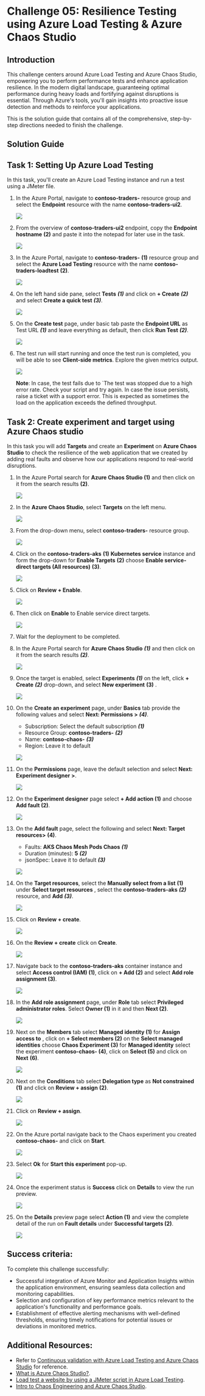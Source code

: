 # Challenge 05: Resilience Testing using Azure Load Testing & Azure Chaos Studio

## Introduction

This challenge centers around Azure Load Testing and Azure Chaos Studio, empowering you to perform performance tests and enhance application resilience. In the modern digital landscape, guaranteeing optimal performance during heavy loads and fortifying against disruptions is essential. Through Azure's tools, you'll gain insights into proactive issue detection and methods to reinforce your applications.

This is the solution guide that contains all of the comprehensive, step-by-step directions needed to finish the challenge.

## Solution Guide

## Task 1: Setting Up Azure Load Testing

In this task, you'll create an Azure Load Testing instance and run a test using a JMeter file.

1. In the Azure Portal, navigate to **contoso-traders-<inject key="Deploymentid" enableCopy="false" />** resource group and select the **Endpoint** resource with the name  **contoso-traders-ui2<inject key="Deploymentid" />**.

   ![](media/dglt1.jpg)

1. From the overview of **contoso-traders-ui2<inject key="Deploymentid" enableCopy="false" />** endpoint, copy the **Endpoint hostname** **(2)** and paste it into the notepad for later use in the task.

   ![](media/dglt2.jpg)

1. In the Azure Portal, navigate to **contoso-traders-<inject key="Deploymentid" enableCopy="false" />** **(1)** resource group and select the **Azure Load Testing** resource with the name  **contoso-traders-loadtest<inject key="Deploymentid" />** **(2)**.

   ![](media/upd-2dgn117.png)
   
1. On the left hand side pane, select **Tests** ***(1)*** and click on **+ Create** ***(2)*** and select **Create a quick test** ***(3)***.

   ![](media/2dgn96.png)

1. On the **Create test** page, under basic tab paste the **Endpoint URL** as Test URL ***(1)*** and  leave everything as default, then click **Run Test** ***(2)***.

   ![](media/ex6-task2-step5.png)

1. The test run will start running and once the test run is completed, you will be able to see **Client-side metrics**. Explore the given metrics output.

   ![](media/dglt4.jpg)
   
   **Note**: In case, the test fails due to `The test was stopped due to a high error rate. Check your script and try again. In case the issue persists, raise a ticket with a support error. This is expected as sometimes the load on the application exceeds the defined throughput.
     
## Task 2: Create experiment and target using Azure Chaos studio

In this task you will add **Targets** and create an **Experiment** on **Azure Chaos Studio** to check the resilience of the web application that we created by adding  real faults and observe how our applications respond to real-world disruptions.

1. In the Azure Portal search for **Azure Chaos Studio (1)** and then click on it from the search results **(2)**.
   
   ![](media/Ex6-T2-S1.1.png)

1. In the **Azure Chaos Studio**, select **Targets** on the left menu.

   ![](media/Ex6-T2-S2.png)
      
1. From the drop-down menu, select **contoso-traders-<inject key="DeploymentID" enableCopy="false" />** resource group.
 
   ![](media/2dgn122.1.png)
     
1. Click on the **contoso-traders-aks<inject key="DeploymentID" enableCopy="false" />** **(1)** **Kubernetes service** instance and form the drop-down for **Enable Targets** **(2)** choose **Enable service-direct targets (All resources)** **(3)**.

   ![](media/2dgn99.png)
     
1. Click on **Review + Enable**.

   ![](media/reviewenable.png)

1. Then click on **Enable** to Enable service direct targets. 
   
   ![](media/enable.png)

1. Wait for the deployment to be completed.  

1. In the Azure Portal search for **Azure Chaos Studio** ***(1)*** and then click on it from the search results ***(2)***.
   
   ![](media/Ex6-T2-S1.1.png)
    
1. Once the target is enabled, select **Experiments** ***(1)*** on the left, click **+ Create** ***(2)*** drop-down, and select **New experiment** **(3)** .
 
   ![](media/ex6-task3-step9.png)
 
1. On the **Create an experiment** page, under **Basics** tab provide the following values and select **Next: Permissions >** ***(4)***.

    - Subscription: Select the default subscription ***(1)***
    - Resource Group: **contoso-traders-<inject key="DeploymentID" enableCopy="false" />** ***(2)***
    - Name: **contoso-chaos-<inject key="DeploymentID" enableCopy="false" />** ***(3)***
    - Region: Leave it to default 
 
   ![](media/E5T1S10.png)
   
1. On the **Permissions** page, leave the default selection and select **Next: Experiment designer >**.

   ![](media/E5T1S11.png)
 
1. On the **Experiment designer** page select **+ Add action (1)** and choose **Add fault (2)**.

   ![](media/Ex6-T2-S7.3.png)
 
1. On the **Add fault** page, select the following and select **Next: Target resources>** **(4)**.
   
   - Faults: **AKS Chaos Mesh Pods Chaos** ***(1)***
   - Duration (minutes): **5** ***(2)***
   - jsonSpec: Leave it to default ***(3)***
     
   ![](media/2dgn61.png)
     
1. On the **Target resources**, select the **Manually select from a list** **(1)** under **Select target resources** , select the **contoso-traders-aks<inject key="DeploymentID" enableCopy="false" />** ***(2)*** resource, and **Add** ***(3)***.
  
   ![](media/ex6-task3-step14.png)
  
1. Click on **Review + create**.
  
   ![](media/upd-review.png)
   
1. On the **Review + create** click on **Create**.
  
   ![](media/2dgn104.png)
  
1. Navigate back to the **contoso-traders-aks<inject key="DeploymentID" enableCopy="false" />** container instance and select **Access control (IAM) (1)**, click on **+ Add (2)** and select **Add role assignment (3)**. 
  
   ![](media/2dgn121.png)
  
1. In the **Add role assignment** page, under **Role** tab select **Privileged administrator roles**. Select **Owner (1)** in it and then **Next (2)**.
  
   ![](media/ex6-task3-step18.png)
  
1. Next on the **Members** tab select **Managed identity (1)**  for **Assign access to** , click on **+ Select members (2)**  on the **Select managed identities** choose **Chaos Experiment (3)** for **Managed identity** select the experiment **contoso-chaos-<inject key="DeploymentID" enableCopy="false" /> (4)**, click on **Select (5)** and click on **Next** **(6)**.  
   
   ![](media/ex6-task3-step19.png)
  
1. Next on the **Conditions** tab select **Delegation type** as **Not constrained** **(1)** and click on **Review + assign** **(2)**.

   ![](media/ex6-task3-step20.png)

1. Click on **Review + assign**. 
   
   ![](media/ex6-task3-step21.png)
      
1. On the Azure portal navigate back to the Chaos experiment you created **contoso-chaos-<inject key="DeploymentID" enableCopy="false" />** and click on **Start**.
  
   ![](media/2dgn108.png)
 
1. Select **Ok** for **Start this experiment** pop-up.

    ![](media/Ex6-T2-S17.1.png)
       
1. Once the experiment status is **Success** click on **Details** to view the run preview.
 
   ![](media/2dgn109.png)
 
1. On the **Details** preview page select **Action (1)** and view the complete detail of the run on **Fault details** under **Successful targets (2)**.
 
   ![](media/2dgn110.png)

## Success criteria:
To complete this challenge successfully:

- Successful integration of Azure Monitor and Application Insights within the application environment, ensuring seamless data collection and monitoring capabilities.
- Selection and configuration of key performance metrics relevant to the application's functionality and performance goals.
- Establishment of effective alerting mechanisms with well-defined thresholds, ensuring timely notifications for potential issues or deviations in monitored metrics.

## Additional Resources:

- Refer to [Continuous validation with Azure Load Testing and Azure Chaos Studio](https://learn.microsoft.com/en-us/azure/architecture/guide/testing/mission-critical-deployment-testing) for reference.
- [What is Azure Chaos Studio?](https://learn.microsoft.com/en-us/azure/chaos-studio/chaos-studio-overview).
- [Load test a website by using a JMeter script in Azure Load Testing](https://learn.microsoft.com/en-us/azure/load-testing/how-to-create-and-run-load-test-with-jmeter-script?tabs=portal).
- [Intro to Chaos Engineering and Azure Chaos Studio](https://pdtit.medium.com/intro-to-chaos-engineering-and-azure-chaos-studio-preview-5e85fff10642).
